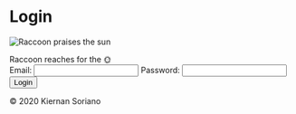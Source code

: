 # Login

<section id='errorPlace'></section>

![Raccoon praises the sun](images/raccoon5.jpg "Stretchy boy raccoon reaches for the stars")

<figcaption>Raccoon reaches for the 🌞</figcaption>

<form id="frm1"><label class="login" for="email">Email:</label> <input type="email" id="email" required=""> <label class="login" for="password">Password: </label> <input type="password" id="password" required=""> <input type="submit" value="Login" id="button"></form>

<footer>© 2020 Kiernan Soriano</footer>
